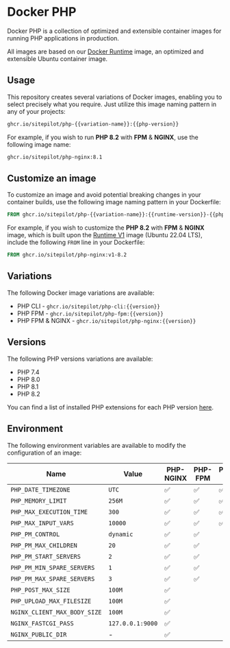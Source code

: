 # Docker PHP

Docker PHP is a collection of optimized and extensible container images for running PHP applications in production.

All images are based on our [Docker Runtime](https://github.com/sitepilot/docker-runtime) image, an optimized and
extensible Ubuntu container image.

## Usage

This repository creates several variations of Docker images, enabling you to select precisely what you require. Just
utilize this image naming pattern in any of your projects:

```bash
ghcr.io/sitepilot/php-{{variation-name}}:{{php-version}}
```

For example, if you wish to run **PHP 8.2** with **FPM** & **NGINX**, use the following image name:

```bash
ghcr.io/sitepilot/php-nginx:8.1
```

## Customize an image

To customize an image and avoid potential breaking changes in your container builds, use the following image naming
pattern in your Dockerfile:

```Dockerfile
FROM ghcr.io/sitepilot/php-{{variation-name}}:{{runtime-version}}-{{php-version}}
```

For example, if you wish to customize the **PHP 8.2** with **FPM** & **NGINX** image, which is built upon
the [Runtime V1](https://github.com/sitepilot/docker-runtime/tree/1.x) image (Ubuntu 22.04 LTS), include the
following `FROM` line in your Dockerfile:

```Dockerfile
FROM ghcr.io/sitepilot/php-nginx:v1-8.2
```

## Variations

The following Docker image variations are available:

* PHP CLI - `ghcr.io/sitepilot/php-cli:{{version}}`
* PHP FPM - `ghcr.io/sitepilot/php-fpm:{{version}}`
* PHP FPM & NGINX - `ghcr.io/sitepilot/php-nginx:{{version}}`

## Versions

The following PHP versions variations are available:

* PHP 7.4
* PHP 8.0
* PHP 8.1
* PHP 8.2

You can find a list of installed PHP extensions for each PHP version [here](./src/packages).

## Environment

The following environment variables are available to modify the configuration of an image:

| Name                         | Value            | PHP-NGINX | PHP-FPM | PHP-CLI |
|------------------------------|------------------|-----------|---------|---------|
| `PHP_DATE_TIMEZONE`          | `UTC`            | ✅         | ✅       | ✅       |
| `PHP_MEMORY_LIMIT`           | `256M`           | ✅         | ✅       | ✅       |
| `PHP_MAX_EXECUTION_TIME`     | `300`            | ✅         | ✅       | ✅       |
| `PHP_MAX_INPUT_VARS`         | `10000`          | ✅         | ✅       | ✅       |
| `PHP_PM_CONTROL`             | `dynamic`        | ✅         | ✅       |         |
| `PHP_PM_MAX_CHILDREN`        | `20`             | ✅         | ✅       |         |
| `PHP_PM_START_SERVERS`       | `2`              | ✅         | ✅       |         |
| `PHP_PM_MIN_SPARE_SERVERS`   | `1`              | ✅         | ✅       |         |
| `PHP_PM_MAX_SPARE_SERVERS`   | `3`              | ✅         | ✅       |         |
| `PHP_POST_MAX_SIZE`          | `100M`           | ✅         |         |         |
| `PHP_UPLOAD_MAX_FILESIZE`    | `100M`           | ✅         |         |         |
| `NGINX_CLIENT_MAX_BODY_SIZE` | `100M`           | ✅         |         |         |
| `NGINX_FASTCGI_PASS`         | `127.0.0.1:9000` | ✅         |         |         |
| `NGINX_PUBLIC_DIR`           | -                | ✅         |         |         |

